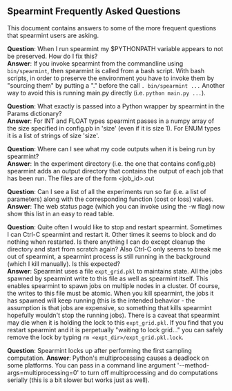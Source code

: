 Spearmint Frequently Asked Questions
------------------------------------

This document contains answers to some of the more frequent questions that spearmint users are asking.

**Question**: When I run spearmint my $PYTHONPATH variable appears to not be preserved. How do I fix this?  
**Answer**: If you invoke spearmint from the commandline using `bin/spearmint`, then spearmint is called from a bash script.  With bash scripts,
in order to preserve the environment you have to invoke them by "sourcing them" by putting a "." before the call `. bin/spearmint ...`
Another way to avoid this is running main.py directly (i.e. `python main.py ...`).  

**Question**: What exactly is passed into a Python wrapper by spearmint in the Params dictionary?  
**Answer**: For INT and FLOAT types spearmint passes in a numpy array of the size specified in config.pb in 'size' (even if it is size 1).  For ENUM types it is a list of strings of size 'size'.  

**Question**: Where can I see what my code outputs when it is being run by spearmint?  
**Answer**: In the experiment directory (i.e. the one that contains config.pb) spearmint adds an output directory that contains the output of each job that has been run.  The files are of the form <job_id>.out  

**Question**: Can I see a list of all the experiments run so far (i.e. a list of parameters) along with the corresponding function (cost or loss) values.  
**Answer**: The web status page (which you can invoke using the -w flag) now show this list in an easy to read table.  

**Question**: Quite often I would like to stop and restart spearmint. Sometimes I can Ctrl-C spearmint and restart it. Other times it seems to block and do nothing when restarted. Is there anything I can do except cleanup the directory and start from scratch again? Also Ctrl-C only seems to break me out of spearmint, a spearmint process is still running in the background (which I kill manually). Is this expected?  
**Answer**: Spearmint uses a file `expt_grid.pkl` to maintains state.  All the jobs spawned by spearmint write to this file as well as spearmint itself.  This enables spearmint to spawn jobs on multiple nodes in a cluster.  Of course, the writes to this file must be atomic.  When you kill spearmint, the jobs it has spawned will keep running (this is the intended behavior - the assumption is that jobs are expensive, so something that kills spearmint hopefully wouldn't stop the running jobs).  There is a caveat that spearmint may die when it is holding the lock to this `expt_grid.pkl`.  If you find that you restart spearmint and it is perpetually "waiting to lock grid..." you can safely remove the lock by typing `rm <expt_dir>/expt_grid.pkl.lock`.

**Question**: Spearmint locks up after performing the first sampling computation.
**Answer**: Python's multiprocessing causes a deadlock on some platforms.  You can pass in a command line argument '--method-args=multiprocessing=0' to turn off multiprocessing and do computations serially (this is a bit slower but works just as well).
